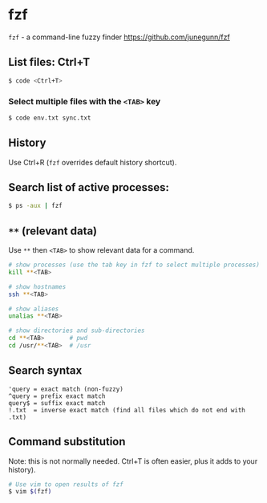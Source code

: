 # fzf

`fzf` - a command-line fuzzy finder
https://github.com/junegunn/fzf

## List files: Ctrl+T
```bash
$ code <Ctrl+T>
```

### Select multiple files with the `<TAB>` key
```bash
$ code env.txt sync.txt
```

## History
Use Ctrl+R (`fzf` overrides default history shortcut).

## Search list of active processes:
```bash
$ ps -aux | fzf
```

## `**` (relevant data)
Use `**` then `<TAB>` to show relevant data for a command.

```bash
# show processes (use the tab key in fzf to select multiple processes)
kill **<TAB>

# show hostnames
ssh **<TAB>

# show aliases
unalias **<TAB>

# show directories and sub-directories
cd **<TAB>       # pwd
cd /usr/**<TAB>  # /usr
```

## Search syntax
```
'query = exact match (non-fuzzy)
^query = prefix exact match
query$ = suffix exact match
!.txt  = inverse exact match (find all files which do not end with .txt)
```

## Command substitution
Note: this is not normally needed. Ctrl+T is often easier, plus it adds to your history).
```bash
# Use vim to open results of fzf
$ vim $(fzf)
```
